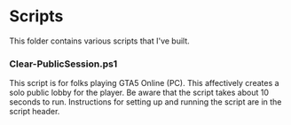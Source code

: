 # Scripts

This folder contains various scripts that I've built.

### Clear-PublicSession.ps1
This script is for folks playing GTA5 Online (PC). This affectively creates a solo public lobby for the player. Be aware that the script takes about 10 seconds to run. Instructions for setting up and running the script are in the script header.
